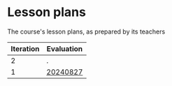 # Lesson plans

The course's lesson plans, as prepared by its teachers

Iteration|Evaluation
---------|------------------------------
2        |.
1        |[20240827](20240827/README.md)
